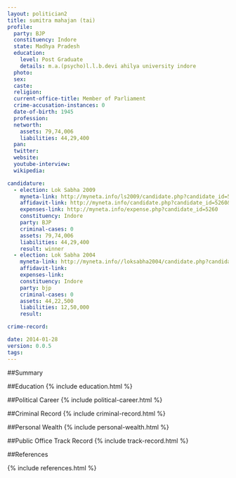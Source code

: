 ```yaml
---
layout: politician2
title: sumitra mahajan (tai)
profile: 
  party: BJP
  constituency: Indore
  state: Madhya Pradesh
  education: 
    level: Post Graduate
    details: m.a.(psycho)l.l.b.devi ahilya university indore
  photo: 
  sex: 
  caste: 
  religion: 
  current-office-title: Member of Parliament
  crime-accusation-instances: 0
  date-of-birth: 1945
  profession: 
  networth: 
    assets: 79,74,006
    liabilities: 44,29,400
  pan: 
  twitter: 
  website: 
  youtube-interview: 
  wikipedia: 

candidature: 
  - election: Lok Sabha 2009
    myneta-link: http://myneta.info/ls2009/candidate.php?candidate_id=5260
    affidavit-link: http://myneta.info/candidate.php?candidate_id=5260&scan=original
    expenses-link: http://myneta.info/expense.php?candidate_id=5260
    constituency: Indore 
    party: BJP
    criminal-cases: 0
    assets: 79,74,006
    liabilities: 44,29,400
    result: winner 
  - election: Lok Sabha 2004
    myneta-link: http://myneta.info//loksabha2004/candidate.php?candidate_id=2108
    affidavit-link: 
    expenses-link: 
    constituency: Indore 
    party: bjp
    criminal-cases: 0
    assets: 44,22,500
    liabilities: 12,50,000
    result:  

crime-record: 

date: 2014-01-28
version: 0.0.5
tags: 
---
```

##Summary


##Education
{% include education.html %}


##Political Career
{% include political-career.html %}


##Criminal Record
{% include criminal-record.html %}


##Personal Wealth
{% include personal-wealth.html %}


##Public Office Track Record
{% include track-record.html %}


##References


{% include references.html %}